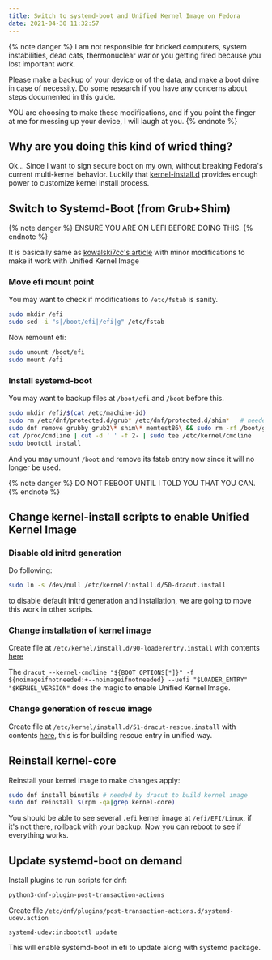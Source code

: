 ```yaml
---
title: Switch to systemd-boot and Unified Kernel Image on Fedora 
date: 2021-04-30 11:32:57
---
```

{% note danger %}
I am not responsible for bricked computers, system instabilities, dead cats, thermonuclear war or you getting fired because you lost important work.

Please make a backup of your device or of the data, and make a boot drive in case of necessity. Do some research if you have any concerns about steps documented in this guide.

YOU are choosing to make these modifications, and if you point the finger at me for messing up your device, I will laugh at you.
{% endnote %}


## Why are you doing this kind of wried thing?

Ok... Since I want to sign secure boot on my own, without breaking Fedora's current multi-kernel behavior. Luckily that [kernel-install.d] provides enough power to customize kernel install process.

## Switch to Systemd-Boot (from Grub+Shim)
{% note danger %}
ENSURE YOU ARE ON UEFI BEFORE DOING THIS.
{% endnote %}

It is basically same as [kowalski7cc's article] with minor modifications to make it work with Unified Kernel Image

### Move efi mount point
You may want to check if modifications to `/etc/fstab` is sanity.
```Bash
sudo mkdir /efi
sudo sed -i "s|/boot/efi|/efi|g" /etc/fstab
```
Now remount efi:
```Bash
sudo umount /boot/efi
sudo mount /efi
```

### Install systemd-boot
You may want to backup files at `/boot/efi` and `/boot` before this.
```Bash
sudo mkdir /efi/$(cat /etc/machine-id)
sudo rm /etc/dnf/protected.d/grub* /etc/dnf/protected.d/shim*   # needed in some cases, if next command won't run.
sudo dnf remove grubby grub2\* shim\* memtest86\ && sudo rm -rf /boot/grub2 && sudo rm -rf /boot/loader
cat /proc/cmdline | cut -d ' ' -f 2- | sudo tee /etc/kernel/cmdline
sudo bootctl install
```
And you may umount `/boot` and remove its fstab entry now since it will no longer be used.

{% note danger %}
DO NOT REBOOT UNTIL I TOLD YOU THAT YOU CAN.
{% endnote %}

## Change kernel-install scripts to enable Unified Kernel Image
### Disable old initrd generation
Do following:
```Bash
sudo ln -s /dev/null /etc/kernel/install.d/50-dracut.install
```
to disable default initrd generation and installation, we are going to move this work in other scripts.

### Change installation of kernel image
Create file at `/etc/kernel/install.d/90-loaderentry.install` with contents [here](https://gist.github.com/karuboniru/d47b0a70f53614d90d30946745c33ab9)

The `dracut --kernel-cmdline "${BOOT_OPTIONS[*]}" -f ${noimageifnotneeded:+--noimageifnotneeded} --uefi "$LOADER_ENTRY" "$KERNEL_VERSION"` does the magic to enable Unified Kernel Image.

### Change generation of rescue image
Create file at `/etc/kernel/install.d/51-dracut-rescue.install` with contents [here](https://gist.github.com/karuboniru/2e6fb6dc48094a7bbd9671da42a83960), this is for building rescue entry in unified way.


## Reinstall kernel-core
Reinstall your kernel image to make changes apply:
```Bash
sudo dnf install binutils # needed by dracut to build kernel image
sudo dnf reinstall $(rpm -qa|grep kernel-core)
```

You should be able to see several `.efi` kernel image at `/efi/EFI/Linux`, if it's not there, rollback with your backup. Now you can reboot to see if everything works.

## Update systemd-boot on demand
Install plugins to run scripts for dnf:
```Bash
python3-dnf-plugin-post-transaction-actions
```

Create file `/etc/dnf/plugins/post-transaction-actions.d/systemd-udev.action`
```
systemd-udev:in:bootctl update
```
This will enable systemd-boot in efi to update along with systemd package.


[kernel-install.d]: https://www.freedesktop.org/software/systemd/man/kernel-install.html
[kowalski7cc's article]: https://kowalski7cc.xyz/blog/systemd-boot-fedora-32
